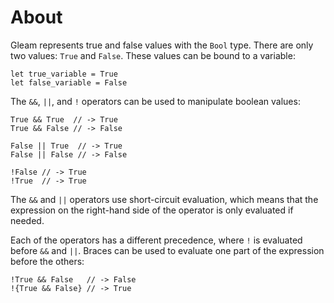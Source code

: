 # About

Gleam represents true and false values with the `Bool` type. There are only two values: `True` and `False`. These values can be bound to a variable:

```gleam
let true_variable = True
let false_variable = False
```

The `&&`, `||`, and `!` operators can be used to manipulate boolean values:

```gleam
True && True  // -> True
True && False // -> False

False || True  // -> True
False || False // -> False

!False // -> True
!True  // -> True
```

The `&&` and `||` operators use short-circuit evaluation, which means that the expression on the right-hand side of the operator is only evaluated if needed.

Each of the operators has a different precedence, where `!` is evaluated before `&&` and `||`. Braces can be used to evaluate one part of the expression before the others:

```gleam
!True && False   // -> False
!{True && False} // -> True
```
